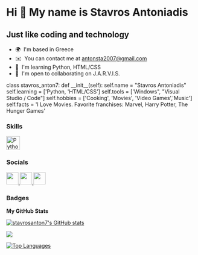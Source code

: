 Hi 👋 My name is Stavros Antoniadis
===================================

Just like coding and technology
-------------------------------

* 🌍  I'm based in Greece
* ✉️  You can contact me at [antonsta2007@gmail.com](mailto:antonsta2007@gmail.com)
* 🧠  I'm learning Python, HTML/CSS
* 🤝  I'm open to collaborating on J.A.R.V.I.S.
  
 class stavros\_anton7: 
    def \_\_init\_\_(self): self.name = "Stavros Antoniadis" 
        self.learning = \['Python, 'HTML/CSS'\] 
        self.tools = \['Windows", "Visual Studio / Code"\] 
        self.hobbies = \['Cooking', 'Movies', 'Video Games','Music'\] 
        self.facts = 'I Love Movies. Favorite franchises: Marvel, Harry Potter, The Hunger Games'


### Skills


<p align="left">
<a href="https://www.python.org/" target="_blank" rel="noreferrer"><img src="https://raw.githubusercontent.com/danielcranney/readme-generator/main/public/icons/skills/python-colored.svg" width="36" height="36" alt="Python" /></a>
</p>


### Socials

<p align="left"> <a href="https://discord.com/users/stavros_anton7#9180" target="_blank" rel="noreferrer"> <picture> <source media="(prefers-color-scheme: dark)" srcset="undefined" /> <source media="(prefers-color-scheme: light)" srcset="https://raw.githubusercontent.com/danielcranney/readme-generator/main/public/icons/socials/discord.svg" /> <img src="https://raw.githubusercontent.com/danielcranney/readme-generator/main/public/icons/socials/discord.svg" width="32" height="32" /> </picture> </a> <a href="https://www.github.com/stavrosanton7" target="_blank" rel="noreferrer"> <picture> <source media="(prefers-color-scheme: dark)" srcset="https://raw.githubusercontent.com/danielcranney/readme-generator/main/public/icons/socials/github-dark.svg" /> <source media="(prefers-color-scheme: light)" srcset="https://raw.githubusercontent.com/danielcranney/readme-generator/main/public/icons/socials/github.svg" /> <img src="https://raw.githubusercontent.com/danielcranney/readme-generator/main/public/icons/socials/github.svg" width="32" height="32" /> </picture> </a> <a href="http://www.instagram.com/stavros_.anton" target="_blank" rel="noreferrer"> <picture> <source media="(prefers-color-scheme: dark)" srcset="undefined" /> <source media="(prefers-color-scheme: light)" srcset="https://raw.githubusercontent.com/danielcranney/readme-generator/main/public/icons/socials/instagram.svg" /> <img src="https://raw.githubusercontent.com/danielcranney/readme-generator/main/public/icons/socials/instagram.svg" width="32" height="32" /> </picture> </a></p>

### Badges

<b>My GitHub Stats</b>

<a href="http://www.github.com/stavrosanton7"><img src="https://github-readme-stats.vercel.app/api?username=stavrosanton7&show_icons=true&hide=&count_private=true&title_color=0891b2&text_color=ffffff&icon_color=0891b2&bg_color=1c1917&hide_border=true&show_icons=true" alt="stavrosanton7's GitHub stats" /></a>

<a href="http://www.github.com/stavrosanton7"><img src="https://github-readme-streak-stats.herokuapp.com/?user=stavrosanton7&stroke=ffffff&background=1c1917&ring=0891b2&fire=0891b2&currStreakNum=ffffff&currStreakLabel=0891b2&sideNums=ffffff&sideLabels=ffffff&dates=ffffff&hide_border=true" /></a>

<a href="https://github.com/stavrosanton7" align="left"><img src="https://github-readme-stats.vercel.app/api/top-langs/?username=stavrosanton7&langs_count=10&title_color=0891b2&text_color=ffffff&icon_color=0891b2&bg_color=1c1917&hide_border=true&locale=en&custom_title=Top%20%Languages" alt="Top Languages" /></a>
